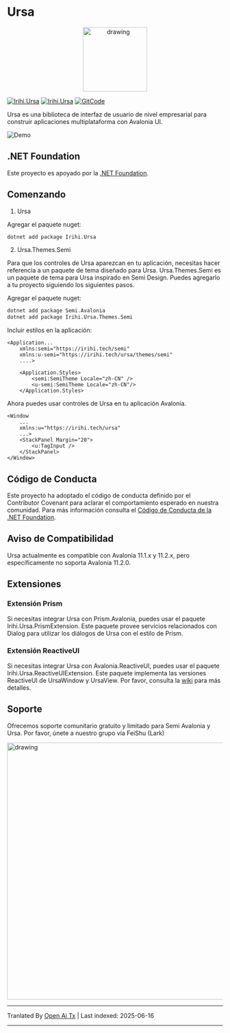 # Ursa

<p align="center">
    <img src="https://raw.githubusercontent.com/irihitech/Ursa.Avalonia/main/assets/Ursa.svg" alt="drawing" width="150" />
</p>

[![Irihi.Ursa](https://img.shields.io/nuget/v/Irihi.Ursa.svg?color=red&style=flat-square)](https://www.nuget.org/packages/Irihi.Ursa/)
[![Irihi.Ursa](https://img.shields.io/nuget/dt/Irihi.Ursa.svg?style=flat-square)](https://www.nuget.org/packages/Irihi.Ursa/)
[![GitCode](https://gitcode.com/IRIHI_Technology/Ursa.Avalonia/star/badge.svg)](https://gitcode.com/IRIHI_Technology/Ursa.Avalonia)

Ursa es una biblioteca de interfaz de usuario de nivel empresarial para construir aplicaciones multiplataforma con Avalonia UI.

![Demo](https://raw.githubusercontent.com/irihitech/Ursa.Avalonia/main/assets/dark-demo.jpg)

## .NET Foundation

Este proyecto es apoyado por la [.NET Foundation](https://dotnetfoundation.org).

## Comenzando

1. Ursa

Agregar el paquete nuget:
```bash
dotnet add package Irihi.Ursa
```

2. Ursa.Themes.Semi

Para que los controles de Ursa aparezcan en tu aplicación, necesitas hacer referencia a un paquete de tema diseñado para Ursa.
Ursa.Themes.Semi es un paquete de tema para Ursa inspirado en Semi Design. Puedes agregarlo a tu proyecto siguiendo los siguientes pasos.

Agregar el paquete nuget:
```bash
dotnet add package Semi.Avalonia
dotnet add package Irihi.Ursa.Themes.Semi
```

Incluir estilos en la aplicación:
```xaml
<Application...
    xmlns:semi="https://irihi.tech/semi"
    xmlns:u-semi="https://irihi.tech/ursa/themes/semi"
    ....>

    <Application.Styles>
        <semi:SemiTheme Locale="zh-CN" />
        <u-semi:SemiTheme Locale="zh-CN"/>
    </Application.Styles>
```


Ahora puedes usar controles de Ursa en tu aplicación Avalonia.
```xaml
<Window
    ...
    xmlns:u="https://irihi.tech/ursa"
    ...>
    <StackPanel Margin="20">
        <u:TagInput />
    </StackPanel>
</Window>
```



## Código de Conducta

Este proyecto ha adoptado el código de conducta definido por el Contributor Covenant para aclarar el comportamiento esperado en nuestra comunidad.
Para más información consulta el [Código de Conducta de la .NET Foundation](https://dotnetfoundation.org/code-of-conduct).

## Aviso de Compatibilidad
Ursa actualmente es compatible con Avalonia 11.1.x y 11.2.x, pero específicamente no soporta Avalonia 11.2.0.

## Extensiones

### Extensión Prism
Si necesitas integrar Ursa con Prism.Avalonia, puedes usar el paquete Irihi.Ursa.PrismExtension. Este paquete provee servicios relacionados con Dialog para utilizar los diálogos de Ursa con el estilo de Prism.

### Extensión ReactiveUI
Si necesitas integrar Ursa con Avalonia.ReactiveUI, puedes usar el paquete Irihi.Ursa.ReactiveUIExtension. Este paquete implementa las versiones ReactiveUI de UrsaWindow y UrsaView. Por favor, consulta la [wiki](https://github.com/irihitech/Ursa.Avalonia/wiki/Ursa-ReactiveUI-extension) para más detalles.

## Soporte

Ofrecemos soporte comunitario gratuito y limitado para Semi Avalonia y Ursa. Por favor, únete a nuestro grupo vía FeiShu (Lark)

<p>
    <img src="https://raw.githubusercontent.com/irihitech/Ursa.Avalonia/main/assets/community-support.png" alt="drawing" width="600" />
</p>


---

Tranlated By [Open Ai Tx](https://github.com/OpenAiTx/OpenAiTx) | Last indexed: 2025-06-16

---